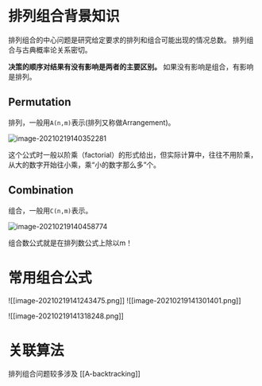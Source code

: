 # 排列组合背景知识

排列组合的中心问题是研究给定要求的排列和组合可能出现的情况总数。 排列组合与古典概率论关系密切。

**决策的顺序对结果有没有影响是两者的主要区别。** 如果没有影响是组合，有影响是排列。



## Permutation 
排列，一般用`A(n,m)`表示(排列又称做Arrangement)。

![image-20210219140352281](image-20210219140352281.png)

这个公式时一般以阶乘（factorial）的形式给出，但实际计算中，往往不用阶乘，从大的数字开始往小乘，乘“小的数字那么多”个。



## Combination

组合，一般用`C(n,m)`表示。

![image-20210219140458774](image-20210219140458774.png)

组合数公式就是在排列数公式上除以m！


# 常用组合公式
![[image-20210219141243475.png]]
![[image-20210219141301401.png]]

![[image-20210219141318248.png]]


# 关联算法
排列组合问题较多涉及 [[A-backtracking]]